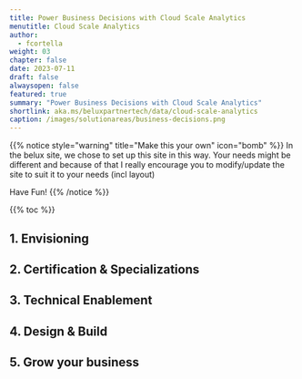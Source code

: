 ```yaml
---
title: Power Business Decisions with Cloud Scale Analytics
menutitle: Cloud Scale Analytics
author: 
  - fcortella
weight: 03
chapter: false
date: 2023-07-11
draft: false
alwaysopen: false
featured: true
summary: "Power Business Decisions with Cloud Scale Analytics"
shortlink: aka.ms/beluxpartnertech/data/cloud-scale-analytics
caption: /images/solutionareas/business-decisions.png
---
```

{{% notice style="warning" title="Make this your own" icon="bomb" %}}
In the belux site, we chose to set up this site in this way. Your needs might be different and because of that I really encourage you to modify/update the site to suit it to your needs (incl layout)

Have Fun!
{{% /notice %}}

{{% toc %}}

## 1. Envisioning
 
## 2. Certification & Specializations
 
## 3. Technical Enablement
 
## 4. Design & Build
 
## 5. Grow your business
 
